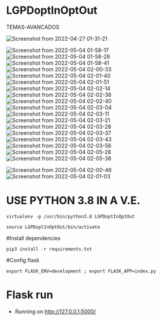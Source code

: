 # LGPDoptInOptOut
TEMAS-AVANCADOS

![Screenshot from 2022-04-27 01-31-21](https://user-images.githubusercontent.com/54047352/165441157-5dfd32f0-fa09-41ea-82b9-3c9c73636201.png)

![Screenshot from 2022-05-04 01-58-17](https://user-images.githubusercontent.com/54047352/166626339-8e182d75-7d2e-4ac7-8137-514244de1b69.png)
![Screenshot from 2022-05-04 01-58-28](https://user-images.githubusercontent.com/54047352/166626340-9d461710-2c9c-4c50-b4f4-1d8ad796ace8.png)
![Screenshot from 2022-05-04 01-58-41](https://user-images.githubusercontent.com/54047352/166626341-69e0d45b-0d3d-4df2-8a24-476e2af35d68.png)
![Screenshot from 2022-05-04 02-00-33](https://user-images.githubusercontent.com/54047352/166626344-6cce5e90-73b6-4af0-9b0b-875b2b012aec.png)
![Screenshot from 2022-05-04 02-01-40](https://user-images.githubusercontent.com/54047352/166626349-8233bd13-d742-4354-96ff-10f96a8c39df.png)
![Screenshot from 2022-05-04 02-01-51](https://user-images.githubusercontent.com/54047352/166626352-3694be99-fe27-42e5-86a0-0e35cda16967.png)
![Screenshot from 2022-05-04 02-02-14](https://user-images.githubusercontent.com/54047352/166626354-daeba86b-2b48-40e1-8d82-b225443f8653.png)
![Screenshot from 2022-05-04 02-02-36](https://user-images.githubusercontent.com/54047352/166626356-d5dd58cb-25e6-4504-b6ef-8f106e929cd5.png)
![Screenshot from 2022-05-04 02-02-40](https://user-images.githubusercontent.com/54047352/166626359-96d2e8f8-feeb-442c-b882-39c8a6fd0ba7.png)
![Screenshot from 2022-05-04 02-03-04](https://user-images.githubusercontent.com/54047352/166626362-212a7249-9cfe-4ed2-9367-f3ab2519d4ad.png)
![Screenshot from 2022-05-04 02-03-11](https://user-images.githubusercontent.com/54047352/166626364-67a3aeac-a853-4a34-84c3-4025ded4557d.png)
![Screenshot from 2022-05-04 02-03-21](https://user-images.githubusercontent.com/54047352/166626366-9936d33d-00a6-4715-b624-09d6c4dfc16d.png)
![Screenshot from 2022-05-04 02-03-28](https://user-images.githubusercontent.com/54047352/166626368-f17c67a9-377f-4c0f-b8b1-d471d7dee4f2.png)
![Screenshot from 2022-05-04 02-03-37](https://user-images.githubusercontent.com/54047352/166626369-fd736e7e-24c2-488e-8443-48b5b997ef0e.png)
![Screenshot from 2022-05-04 02-03-43](https://user-images.githubusercontent.com/54047352/166626370-d6c316a1-ca1d-4899-bbaf-a3f66a63255d.png)
![Screenshot from 2022-05-04 02-03-56](https://user-images.githubusercontent.com/54047352/166626372-5d75a461-b724-4607-b70a-b2a251e15154.png)
![Screenshot from 2022-05-04 02-05-28](https://user-images.githubusercontent.com/54047352/166626373-5aed99c0-01bc-41a8-a5b7-f2c4bdbc68e3.png)
![Screenshot from 2022-05-04 02-05-38](https://user-images.githubusercontent.com/54047352/166626378-17611c2a-ca2f-4bd5-9b1e-7b66aa80471b.png)

![Screenshot from 2022-05-04 02-00-46](https://user-images.githubusercontent.com/54047352/166626346-142bc1fd-36b1-470c-8f8a-9d6e0e0f8f79.png)
![Screenshot from 2022-05-04 02-01-03](https://user-images.githubusercontent.com/54047352/166626348-5c13e632-06ac-41ed-9547-57b98f8bf9df.png)





# USE PYTHON 3.8 IN A V.E.
    virtualenv -p /usr/bin/python3.8 LGPDoptInOptOut

    source LGPDoptInOptOut/bin/activate

#Install dependencies

    pip3 install -r requirements.txt

#Config flask

    export FLASK_ENV=development ; export FLASK_APP=index.py

# Flask run

* Running on http://127.0.0.1:5000/
